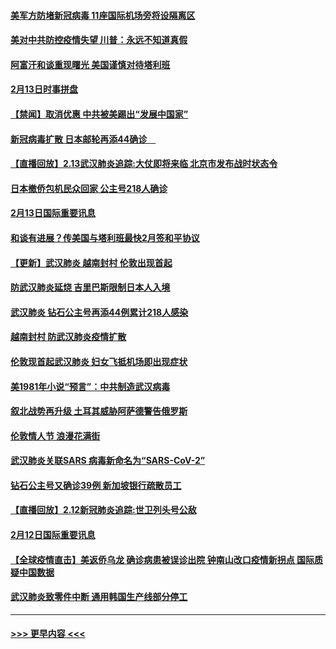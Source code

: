 #### [美军方防堵新冠病毒 11座国际机场旁将设隔离区](../pages/prog202/a102776870.md?t=02141344) 
#### [美对中共防控疫情失望 川普：永远不知道真假](../pages/prog202/a102776836.md?t=02141344) 
#### [阿富汗和谈重现曙光 美国谨慎对待塔利班](../pages/prog202/a102776748.md?t=02141344) 
#### [2月13日时事拼盘](../pages/prog202/a102776689.md?t=02141344) 
#### [【禁闻】取消优惠 中共被美踢出“发展中国家”](../pages/prog202/a102776670.md?t=02141344) 
#### [新冠病毒扩散 日本邮轮再添44确诊　](../pages/prog202/a102776518.md?t=02141344) 
#### [【直播回放】2.13武汉肺炎追踪:大仗即将来临 北京市发布战时状态令](../pages/prog202/a102776399.md?t=02141344) 
#### [日本撤侨包机民众回家 公主号218人确诊](../pages/prog202/a102776346.md?t=02141344) 
#### [2月13日国际重要讯息](../pages/prog202/a102776339.md?t=02141344) 
#### [和谈有进展？传美国与塔利班最快2月签和平协议](../pages/prog202/a102776291.md?t=02141344) 
#### [【更新】武汉肺炎 越南封村 伦敦出现首起](../pages/prog202/a102770740.md?t=02141344) 
#### [防武汉肺炎延烧 吉里巴斯限制日本人入境](../pages/prog202/a102776276.md?t=02141344) 
#### [武汉肺炎 钻石公主号再添44例累计218人感染](../pages/prog202/a102776089.md?t=02141344) 
#### [越南封村 防武汉肺炎疫情扩散](../pages/prog202/a102776214.md?t=02141344) 
#### [伦敦现首起武汉肺炎 妇女飞抵机场即出现症状](../pages/prog202/a102776031.md?t=02141344) 
#### [美1981年小说“预言”：中共制造武汉病毒](../pages/prog202/a102775980.md?t=02141344) 
#### [叙北战势再升级 土耳其威胁阿萨德警告俄罗斯](../pages/prog202/a102775904.md?t=02141344) 
#### [伦敦情人节 浪漫花满街](../pages/prog202/a102775786.md?t=02141344) 
#### [武汉肺炎关联SARS 病毒新命名为“SARS-CoV-2”](../pages/prog202/a102775719.md?t=02141344) 
#### [钻石公主号又确诊39例 新加坡银行疏散员工](../pages/prog202/a102775691.md?t=02141344) 
#### [【直播回放】2.12新冠肺炎追踪:世卫列头号公敌](../pages/prog202/a102775541.md?t=02141344) 
#### [2月12日国际重要讯息](../pages/prog202/a102775437.md?t=02141344) 
#### [【全球疫情直击】美返侨乌龙 确诊病患被误诊出院 钟南山改口疫情新拐点 国际质疑中国数据](../pages/prog202/a102775378.md?t=02141344) 
#### [武汉肺炎致零件中断 通用韩国生产线部分停工](../pages/prog202/a102775365.md?t=02141344) 

----
#### [ >>> 更早内容 <<< ](../indexes/prog202-earlier.md)
